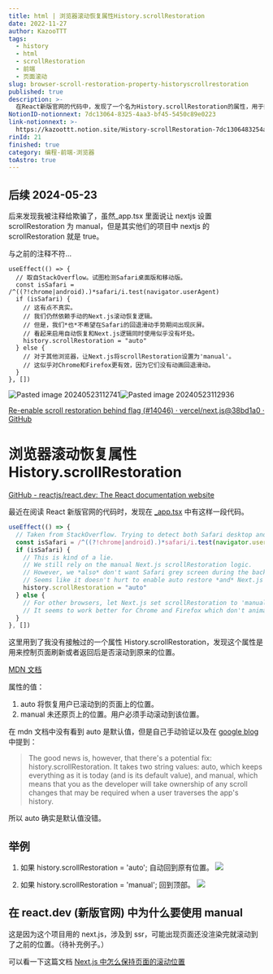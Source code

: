 ```yaml
---
title: html | 浏览器滚动恢复属性History.scrollRestoration
date: 2022-11-27
author: KazooTTT
tags:
  - history
  - html
  - scrollRestoration
  - 前端
  - 页面滚动
slug: browser-scroll-restoration-property-historyscrollrestoration
published: true
description: >-
  在React新版官网的代码中，发现了一个名为History.scrollRestoration的属性，用于控制页面刷新或返回后是否恢复到原来的滚动位置。该属性有两个值：'auto'表示自动恢复到用户滚动到的位置，而'manual'则表示不恢复，用户需手动滚动到该位置。在React官网的实现中，针对Safari浏览器设置了'auto'，而其他浏览器则使用'manual'，以优化不同浏览器的用户体验。这一设置有助于避免在Safari浏览器中出现返回时的灰色屏幕问题，同时确保其他浏览器如Chrome和Firefox的用户体验。
NotionID-notionnext: 7dc13064-8325-4aa3-bf45-5450c89e0223
link-notionnext: >-
  https://kazoottt.notion.site/History-scrollRestoration-7dc1306483254aa3bf455450c89e0223
rinId: 21
finished: true
category: 编程-前端-浏览器
toAstro: true
---
```


## 后续 2024-05-23

后来发现我被注释给欺骗了，虽然\_app.tsx 里面说让 nextjs 设置 scrollRestoration 为 manual，但是其实他们的项目中 nextjs 的 scrollRestoration 就是 true。

与之前的注释不符...

```tsx
useEffect(() => {
  // 取自StackOverflow。试图检测Safari桌面版和移动版。
  const isSafari = /^((?!chrome|android).)*safari/i.test(navigator.userAgent)
  if (isSafari) {
    // 这有点不真实。
    // 我们仍然依赖手动的Next.js滚动恢复逻辑。
    // 但是，我们*也*不希望在Safari的回退滑动手势期间出现灰屏。
    // 看起来启用自动恢复和Next.js逻辑同时使用似乎没有坏处。
    history.scrollRestoration = "auto"
  } else {
    // 对于其他浏览器，让Next.js将scrollRestoration设置为'manual'。
    // 这似乎对Chrome和Firefox更有效，因为它们没有动画回退滑动。
  }
}, [])
```

![Pasted image 20240523112741](https://pictures.kazoottt.top/2024/05/20240523-fada302d05227c093278498fd1a41b16.png)![Pasted image 20240523112936](https://pictures.kazoottt.top/2024/05/20240523-e452f6186dff475a25570f749111141e.png)

[Re-enable scroll restoration behind flag (#14046) · vercel/next.js@38bd1a0 · GitHub](https://github.com/vercel/next.js/commit/38bd1a024cb25923d8ea15f269a7294d073684d8)

# 浏览器滚动恢复属性 History.scrollRestoration

[GitHub - reactjs/react.dev: The React documentation website](https://github.com/reactjs/react.dev)

最近在阅读 React 新版官网的代码时，发现在 [\_app.tsx](https://github.com/reactjs/reactjs.org/blob/main/beta/src/pages/_app.tsx) 中有这样一段代码。

```typescript
useEffect(() => {
  // Taken from StackOverflow. Trying to detect both Safari desktop and mobile.
  const isSafari = /^((?!chrome|android).)*safari/i.test(navigator.userAgent)
  if (isSafari) {
    // This is kind of a lie.
    // We still rely on the manual Next.js scrollRestoration logic.
    // However, we *also* don't want Safari grey screen during the back swipe gesture.
    // Seems like it doesn't hurt to enable auto restore *and* Next.js logic at the same time.
    history.scrollRestoration = "auto"
  } else {
    // For other browsers, let Next.js set scrollRestoration to 'manual'.
    // It seems to work better for Chrome and Firefox which don't animate the back swipe.
  }
}, [])
```

这里用到了我没有接触过的一个属性 History.scrollRestoration，发现这个属性是用来控制页面刷新或者返回后是否滚动到原来的位置。

[MDN 文档](https://developer.mozilla.org/zh-CN/docs/Web/API/History/scrollRestoration)

属性的值：

1. auto 将恢复用户已滚动到的页面上的位置。
2. manual 未还原页上的位置。用户必须手动滚动到该位置。

在 mdn 文档中没有看到 auto 是默认值，但是自己手动验证以及在 [google blog](https://developer.chrome.com/blog/history-api-scroll-restoration) 中提到：

> The good news is, however, that there's a potential fix: history.scrollRestoration. It takes two string values: auto, which keeps everything as it is today (and is its default value), and manual, which means that you as the developer will take ownership of any scroll changes that may be required when a user traverses the app's history.

所以 auto 确实是默认值没错。

## 举例

1. 如果 history.scrollRestoration = 'auto'; 自动回到原有位置。
   ![](https://pictures.kazoottt.top/2024/04/20240407-7667c40d30dd5df692f894b63de0e395.gif)

2. 如果 history.scrollRestoration = 'manual'; 回到顶部。
   ![](https://pictures.kazoottt.top/2024/04/20240407-cf4eabae0c082ae50dc617ae67e140d8.gif)

## 在 react.dev (新版官网) 中为什么要使用 manual

这是因为这个项目用的 next.js，涉及到 ssr，可能出现页面还没渲染完就滚动到了之前的位置。（待补充例子。）

可以看一下这篇文档 [Next.js 中怎么保持页面的滚动位置](https://juejin.cn/post/7141235243326898213)
